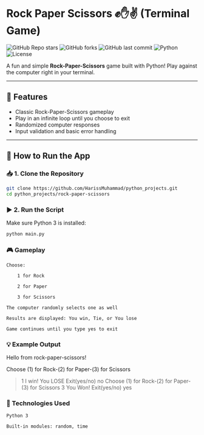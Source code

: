 # Rock Paper Scissors ✊✋✌️ (Terminal Game)

![GitHub Repo stars](https://img.shields.io/github/stars/HarissMuhammad/python_projects?style=social)
![GitHub forks](https://img.shields.io/github/forks/HarissMuhammad/python_projects?style=social)
![GitHub last commit](https://img.shields.io/github/last-commit/HarissMuhammad/python_projects)
![Python](https://img.shields.io/badge/python-3.8%2B-blue)
![License](https://img.shields.io/badge/license-MIT-green)

A fun and simple **Rock-Paper-Scissors** game built with Python! Play against the computer right in your terminal.

---

## 📌 Features

- Classic Rock-Paper-Scissors gameplay
- Play in an infinite loop until you choose to exit
- Randomized computer responses
- Input validation and basic error handling

---

## 🚀 How to Run the App

### 📥 1. Clone the Repository

```bash
git clone https://github.com/HarissMuhammad/python_projects.git
cd python_projects/rock-paper-scissors
```
### ▶️ 2. Run the Script
Make sure Python 3 is installed:
```bash
python main.py
```
### 🎮 Gameplay

    Choose:

        1 for Rock

        2 for Paper

        3 for Scissors

    The computer randomly selects one as well

    Results are displayed: You win, Tie, or You lose

    Game continues until you type yes to exit

### 💡 Example Output
  Hello from rock-paper-scissors!
  
  Choose (1) for Rock-(2) for Paper-(3) for Scissors
  > 1
  I win! You LOSE
  Exit(yes/no)
  > no
  Choose (1) for Rock-(2) for Paper-(3) for Scissors
  > 3
  You Won!
  Exit(yes/no)
  > yes

### 🧠 Technologies Used

    Python 3

    Built-in modules: random, time
